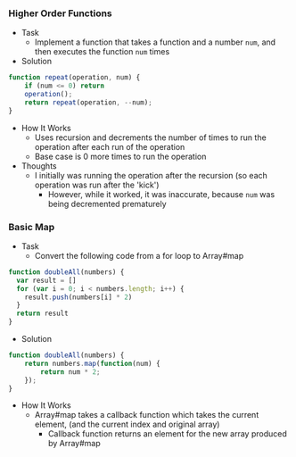 ### Higher Order Functions
- Task
  - Implement a function that takes a function and a number `num`, and then executes the function `num` times
- Solution
```javascript
function repeat(operation, num) {
	if (num <= 0) return
	operation();
	return repeat(operation, --num);
}
```
- How It Works
  - Uses recursion and decrements the number of times to run the operation after each run of the operation
  - Base case is 0 more times to run the operation
- Thoughts
  - I initially was running the operation after the recursion (so each operation was run after the 'kick')
    - However, while it worked, it was inaccurate, because `num` was being decremented prematurely

### Basic Map
- Task
  - Convert the following code from a for loop to Array#map
```javascript
function doubleAll(numbers) {
  var result = []
  for (var i = 0; i < numbers.length; i++) {
    result.push(numbers[i] * 2)
  }
  return result
}
```
- Solution
```javascript
function doubleAll(numbers) {
	return numbers.map(function(num) {
		return num * 2;
	});
}
```
- How It Works
  - Array#map takes a callback function which takes the current element, (and the current index and original array) 
    - Callback function returns an element for the new array produced by Array#map